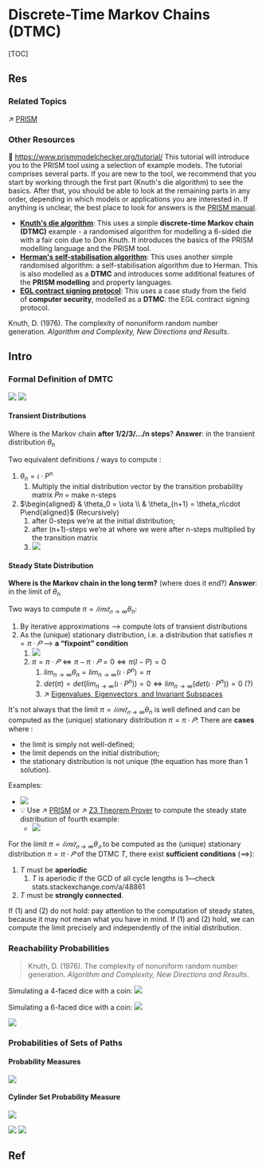 # Discrete-Time Markov Chains (DTMC)

[TOC]



## Res
### Related Topics
↗ [PRISM](../../../../../../CyberSecurity/☠️%20Kill%20Chain%20&%20Security%20Tool%20Box/🔞%20Software%20Analysis%20Tools/⛰️%20Static%20Code%20Analysis%20Tools%20(SCAT)/🤼%20Model%20Checker/PRISM.md)


### Other Resources
📂 https://www.prismmodelchecker.org/tutorial/
This tutorial will introduce you to the PRISM tool using a selection of example models.
The tutorial comprises several parts. If you are new to the tool, we recommend that you start by working through the first part (Knuth's die algorithm) to see the basics. After that, you should be able to look at the remaining parts in any order, depending in which models or applications you are interested in. If anything is unclear, the best place to look for answers is the [PRISM manual](https://www.prismmodelchecker.org/manual/).
- **[Knuth's die algorithm](https://www.prismmodelchecker.org/tutorial/die.php)**: This uses a simple **discrete-time Markov chain (DTMC)** example - a randomised algorithm for modelling a 6-sided die with a fair coin due to Don Knuth. It introduces the basics of the PRISM modelling language and the PRISM tool.  
- **[Herman's self-stabilisation algorithm](https://www.prismmodelchecker.org/tutorial/herman.php)**: This uses another simple randomised algorithm: a self-stabilisation algorithm due to Herman. This is also modelled as a **DTMC** and introduces some additional features of the **PRISM modelling** and property languages. 
- **[EGL contract signing protocol](https://www.prismmodelchecker.org/tutorial/egl.php)**: This uses a case study from the field of **computer security**, modelled as a **DTMC**: the EGL contract signing protocol.  


Knuth, D. (1976). The complexity of nonuniform random number generation. _Algorithm and Complexity, New Directions and Results_.



## Intro
### Formal Definition of DMTC
![](../../../../../../../Assets/Pics/Screenshot%202025-10-14%20at%2012.31.51.png)
![](../../../../../../../Assets/Pics/Screenshot%202025-10-14%20at%2012.35.22.png)
#### Transient Distributions
Where is the Markov chain **after 1/2/3/…/n steps**?
**Answer**: in the transient distribution $\theta_n$

Two equivalent definitions / ways to compute :
1. $\theta_n = \iota \cdot P^n$
	1. Multiply the initial distribution vector by the transition probability matrix 𝑃𝑛 = make n-steps
2. $\begin{aligned} & \theta_0 = \iota \\ & \theta_{n+1} = \theta_n\cdot P\end{aligned}$ (Recursively)
	1. after 0-steps we’re at the initial distribution;
	2. after (n+1)-steps we’re at where we were after n-steps multiplied by the transition matrix
	3. ![](../../../../../../../Assets/Pics/Screenshot%202025-10-14%20at%2013.14.42.png)
#### Steady State Distribution
**Where is the Markov chain in the long term?** (where does it end?)
**Answer**: in the limit of $\theta_n$

Two ways to compute $\pi = 𝑙𝑖𝑚𝑖𝑡_{𝑛\to\infty}\theta_n$:
1. By iterative approximations -->  compute lots of transient distributions
2. As the (unique) stationary distribution, i.e. a distribution that satisfies $\pi = \pi \cdot 𝑃$ -->  **a “fixpoint” condition**
	1. ![](../../../../../../../Assets/Pics/Screenshot%202025-10-14%20at%2013.33.26.png)
	2. $\pi = \pi \cdot 𝑃 \Leftrightarrow \pi - \pi \cdot 𝑃 = 0 \Leftrightarrow \pi(I - P) = 0$
		1. $lim_{n\to\infty}\theta_n =lim_{n\to\infty}(\iota \cdot P^n) = \pi$
		2. $det(\pi) = det(lim_{n\to\infty}(\iota \cdot P^n)) = 0 \Leftrightarrow lim_{n\to\infty}(det(\iota \cdot P^n))=0$ (?)
		3. ↗ [Eigenvalues, Eigenvectors, and Invariant Subspaces](../../../../../🧊%20Algebra/🎃%20Algebraic%20Structure%20&%20Abstract%20Algebra%20&%20Modern%20Algebra/Module-Like%20Algebraic%20Structure/Linear%20Algebra/Eigenvalues,%20Eigenvectors,%20and%20Invariant%20Subspaces/Eigenvalues,%20Eigenvectors,%20and%20Invariant%20Subspaces.md)

It's not always that the limit $\pi = 𝑙𝑖𝑚𝑖𝑡_{𝑛\to\infty}\theta_n$ is well defined and can be computed as the (unique) stationary distribution $\pi = \pi \cdot 𝑃$:
There are **cases** where :
- the limit is simply not well-defined;
- the limit depends on the initial distribution;
- the stationary distribution is not unique (the equation has more than 1 solution).

Examples:
- ![](../../../../../../../Assets/Pics/Screenshot%202025-10-14%20at%2013.24.52.png)
- 💡 Use ↗ [PRISM](../../../../../../CyberSecurity/☠️%20Kill%20Chain%20&%20Security%20Tool%20Box/🔞%20Software%20Analysis%20Tools/⛰️%20Static%20Code%20Analysis%20Tools%20(SCAT)/🤼%20Model%20Checker/PRISM.md) or ↗ [Z3 Theorem Prover](../../../../../../CyberSecurity/☠️%20Kill%20Chain%20&%20Security%20Tool%20Box/🔞%20Software%20Analysis%20Tools/⛰️%20Static%20Code%20Analysis%20Tools%20(SCAT)/♊️%20Symbolic%20Execution%20&%20Constrain%20Solvers%20(Proof%20Assistants)/SMT%20(Satisfiability%20Modulo%20Theory)%20Solvers/Z3%20Theorem%20Prover.md) to compute the steady state distribution of fourth example: 
	- ![](../../../../../../../Assets/Pics/Screenshot%202025-10-14%20at%2013.35.59.png)


For the limit $\pi = 𝑙𝑖𝑚𝑖𝑡_{𝑛\to\infty}\theta_𝑛$ to be computed as the (unique) stationary distribution $\pi = \pi \cdot 𝑃$ of the DTMC $T$, there exist **sufficient conditions** ($\implies$):
1. $T$ must be **aperiodic**
	1. $T$ is aperiodic if the GCD of all cycle lengths is 1—check stats.stackexchange.com/a/48861
2. $T$ must be **strongly connected**.

If (1) and (2) do not hold: pay attention to the computation of steady states, because it may not mean what you have in mind.
If (1) and (2) hold, we can compute the limit precisely and independently of the initial distribution.


### Reachability Probabilities
> Knuth, D. (1976). The complexity of nonuniform random number generation. _Algorithm and Complexity, New Directions and Results_.

Simulating a 4-faced dice with a coin:
![](../../../../../../../Assets/Pics/Screenshot%202025-10-14%20at%2013.39.35.png)

Simulating a 6-faced dice with a coin:
![](../../../../../../../Assets/Pics/Screenshot%202025-10-14%20at%2013.47.50.png)

![](../../../../../../../Assets/Pics/Screenshot%202025-10-14%20at%2013.39.52.png)


### Probabilities of Sets of Paths
#### Probability Measures 
![](../../../../../../../Assets/Pics/Screenshot%202025-10-14%20at%2014.01.06.png)
#### Cylinder Set Probability Measure
![](../../../../../../../Assets/Pics/Screenshot%202025-10-14%20at%2014.02.05.png)

![](../../../../../../../Assets/Pics/Screenshot%202025-10-14%20at%2014.02.41.png)
![](../../../../../../../Assets/Pics/Screenshot%202025-10-14%20at%2014.02.53.png)



## Ref
